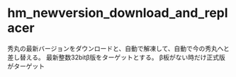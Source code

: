 # hm_newversion_download_and_replacer
秀丸の最新バージョンをダウンロードと、自動で解凍して、自動で今の秀丸へと差し替える。
最新整数32bitβ版をターゲットとする。
β板がない時だけ正式版がターゲット
